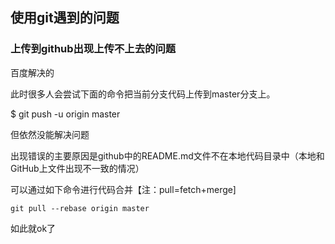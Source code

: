 ## 使用git遇到的问题

### 上传到github出现上传不上去的问题

百度解决的

此时很多人会尝试下面的命令把当前分支代码上传到master分支上。

$ git push -u origin master

但依然没能解决问题

出现错误的主要原因是github中的README.md文件不在本地代码目录中（本地和GitHub上文件出现不一致的情况）

可以通过如下命令进行代码合并【注：pull=fetch+merge]

```
git pull --rebase origin master
```

如此就ok了